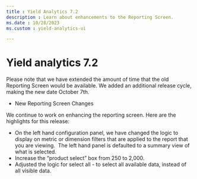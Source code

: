 ```yaml
---
title : Yield Analytics 7.2
description : Learn about enhancements to the Reporting Screen. 
ms.date : 10/28/2023
ms.custom : yield-analytics-ui

---
```



# Yield analytics 7.2

Please note that we have extended the amount of time that the old
Reporting Screen would be available. We added an additional release
cycle, making the new date October 7th.

- New Reporting Screen Changes

We continue to work on enhancing the reporting screen. Here are the
highlights for this release:

- On the left hand configuration panel, we have changed the logic to
  display on metric or dimension filters that are applied to the report
  that you are viewing.  The left hand panel is defaulted to a summary
  view of what is selected.
- Increase the “product select” box from 250 to 2,000.
- Adjusted the logic for select all - to select all available data,
  instead of all visible data.
